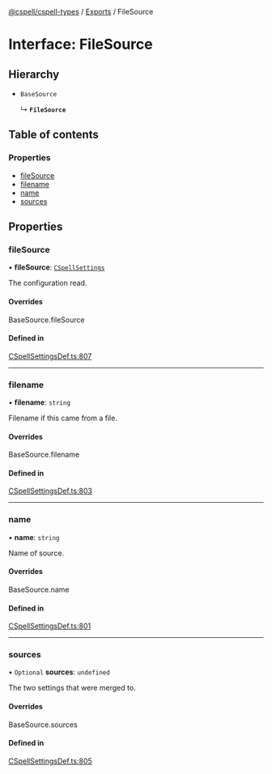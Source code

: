 [@cspell/cspell-types](../README.md) / [Exports](../modules.md) / FileSource

# Interface: FileSource

## Hierarchy

- `BaseSource`

  ↳ **`FileSource`**

## Table of contents

### Properties

- [fileSource](FileSource.md#filesource)
- [filename](FileSource.md#filename)
- [name](FileSource.md#name)
- [sources](FileSource.md#sources)

## Properties

### fileSource

• **fileSource**: [`CSpellSettings`](CSpellSettings.md)

The configuration read.

#### Overrides

BaseSource.fileSource

#### Defined in

[CSpellSettingsDef.ts:807](https://github.com/streetsidesoftware/cspell/blob/ffde5ac/packages/cspell-types/src/CSpellSettingsDef.ts#L807)

___

### filename

• **filename**: `string`

Filename if this came from a file.

#### Overrides

BaseSource.filename

#### Defined in

[CSpellSettingsDef.ts:803](https://github.com/streetsidesoftware/cspell/blob/ffde5ac/packages/cspell-types/src/CSpellSettingsDef.ts#L803)

___

### name

• **name**: `string`

Name of source.

#### Overrides

BaseSource.name

#### Defined in

[CSpellSettingsDef.ts:801](https://github.com/streetsidesoftware/cspell/blob/ffde5ac/packages/cspell-types/src/CSpellSettingsDef.ts#L801)

___

### sources

• `Optional` **sources**: `undefined`

The two settings that were merged to.

#### Overrides

BaseSource.sources

#### Defined in

[CSpellSettingsDef.ts:805](https://github.com/streetsidesoftware/cspell/blob/ffde5ac/packages/cspell-types/src/CSpellSettingsDef.ts#L805)
